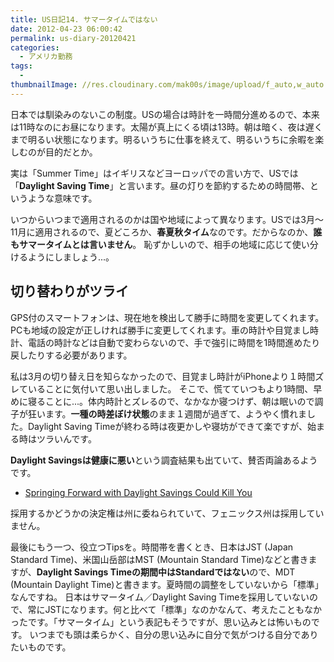```yaml
---
title: US日記14. サマータイムではない
date: 2012-04-23 06:00:42
permalink: us-diary-20120421
categories:
  - アメリカ勤務
tags:
  -
thumbnailImage: //res.cloudinary.com/mak00s/image/upload/f_auto,w_auto:200:800/v1509664418/customize_06_yo7qvt.jpg
---
```

日本では馴染みのないこの制度。USの場合は時計を一時間分進めるので、本来は11時なのにお昼になります。太陽が真上にくる頃は13時。朝は暗く、夜は遅くまで明るい状態になります。明るいうちに仕事を終えて、明るいうちに余暇を楽しむのが目的だとか。

実は「Summer Time」はイギリスなどヨーロッパでの言い方で、USでは「**Daylight Saving Time**」と言います。昼の灯りを節約するための時間帯、というような意味です。
<!-- more -->

いつからいつまで適用されるのかは国や地域によって異なります。USでは3月～11月に適用されるので、夏どころか、**春夏秋タイム**なのです。だからなのか、**誰もサマータイムとは言いません**。
恥ずかしいので、相手の地域に応じて使い分けるようにしましょう...。

## 切り替わりがツライ

GPS付のスマートフォンは、現在地を検出して勝手に時間を変更してくれます。PCも地域の設定が正しければ勝手に変更してくれます。車の時計や目覚まし時計、電話の時計などは自動で変わらないので、手で強引に時間を1時間進めたり戻したりする必要があります。

私は3月の切り替え日を知らなかったので、目覚まし時計がiPhoneより１時間ズレていることに気付いて思い出しました。
そこで、慌てていつもより1時間、早めに寝ることに...。体内時計とズレるので、なかなか寝つけず、朝は眠いので調子が狂います。**一種の時差ぼけ状態**のまま１週間が過ぎて、ようやく慣れました。Daylight Saving Timeが終わる時は夜更かしや寝坊ができて楽ですが、始まる時はツラいんです。

**Daylight Savingsは健康に悪い**という調査結果も出ていて、賛否両論あるようです。

- [Springing Forward with Daylight Savings Could Kill You](http://us.gizmodo.com/5891801/springing-forward-with-daylight-savings-could-kill-you)

採用するかどうかの決定権は州に委ねられていて、フェニックス州は採用していません。

最後にもう一つ、役立つTipsを。時間帯を書くとき、日本はJST (Japan Standard Time)、米国山岳部はMST (Mountain Standard Time)などと書きますが、**Daylight Savings Timeの期間中はStandardではない**ので、MDT (Mountain Daylight Time)と書きます。夏時間の調整をしていないから「標準」なんですね。
日本はサマータイム／Daylight Saving Timeを採用していないので、常にJSTになります。何と比べて「標準」なのかなんて、考えたこともなかったです。「サマータイム」という表記もそうですが、思い込みとは怖いものです。
いつまでも頭は柔らかく、自分の思い込みに自分で気がつける自分でありたいものです。